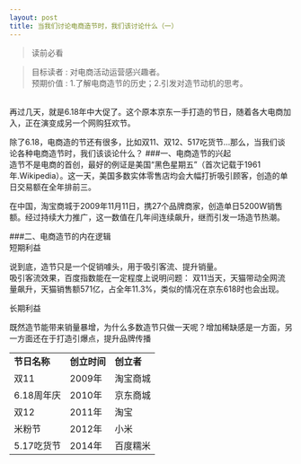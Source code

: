 ```yaml
---
layout: post
title: 当我们讨论电商造节时，我们该讨论什么（一）
---
```

>读前必看<br/>

>目标读者 : 对电商活动运营感兴趣者。<br/>预期价值 : 1.了解电商造节的历史；2.引发对造节动机的思考。

<br/>
再过几天，就是6.18年中大促了。这个原本京东一手打造的节日，随着各大电商加入，正在演变成另一个网购狂欢节。

除了6.18，电商造的节还有很多，比如双11、双12、517吃货节…那么，当我们谈论各种电商造节时，我们该谈论什么？
###一、电商造节的兴起
<br/>造节不是电商的首创，最好的例证是美国“黑色星期五”（首次记载于1961年.Wikipedia）。这一天，美国多数实体零售店均会大幅打折吸引顾客，创造的单日交易额在全年排前三。

在中国，淘宝商城于2009年11月11日，携27个品牌商家，创造单日5200W销售额。经过持续大力推广，这一数值在几年间连续飙升，继而引发一场造节热潮。
<table class="table table-bordered table-striped table-condensed">
 <tr>
    <td><b>节日名称</b></td>
    <td><b>创立时间</b></td>
    <td><b>创立者</b></td>
 </tr>
 <tr>
    <td>双11</td>
    <td>2009年</td>
    <td>淘宝商城</td>
 </tr>
 <tr>
    <td>6.18周年庆</td>
    <td>2010年</td>
    <td>京东商城</td>
 </tr>
 <tr>
    <td>双12</td>
    <td>2011年</td>
    <td>淘宝</td>
 </tr>
 <tr>
    <td>米粉节</td>
    <td>2012年</td>
    <td>小米</td>
 </tr>
 <tr>
    <td>5.17吃货节</td>
    <td>2014年</td>
    <td>百度糯米</td>
 </tr>
 
 
###二、电商造节的内在逻辑
<br/>短期利益

说到底，造节只是一个促销噱头，用于吸引客流、提升销量。
<br/>吸引客流效果，百度指数能在一定程度上说明问题：
双11当天，天猫带动全网流量飙升，天猫销售额571亿，占全年11.3%，类似的情况在京东618时也会出现。

长期利益

既然造节能带来销量暴增，为什么多数造节只做一天呢？增加稀缺感是一方面，另一方面还在于打造引爆点，提升品牌传播